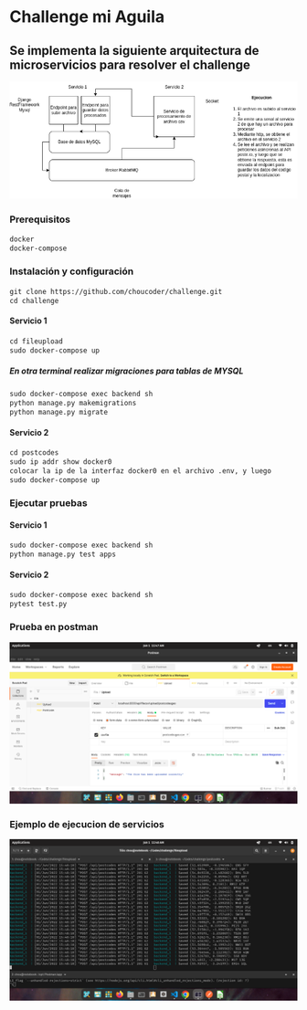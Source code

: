 # Challenge mi Aguila

## Se implementa la siguiente arquitectura de microservicios para resolver el challenge

![alt text](challenge.drawio.png)

### Prerequisitos

```
docker
docker-compose
```

### Instalación y configuración

```
git clone https://github.com/choucoder/challenge.git
cd challenge
```

#### Servicio 1

```
cd fileupload
sudo docker-compose up
```

##### En otra terminal realizar migraciones para tablas de MYSQL

```
sudo docker-compose exec backend sh
python manage.py makemigrations
python manage.py migrate
```

#### Servicio 2

```
cd postcodes
sudo ip addr show docker0
colocar la ip de la interfaz docker0 en el archivo .env, y luego
sudo docker-compose up
```

### Ejecutar pruebas

#### Servicio 1

```
sudo docker-compose exec backend sh
python manage.py test apps
```

#### Servicio 2

```
sudo docker-compose exec backend sh
pytest test.py
```

### Prueba en postman

![alt text](postman.png)

### Ejemplo de ejecucion de servicios

![alt text](servicios.png)
